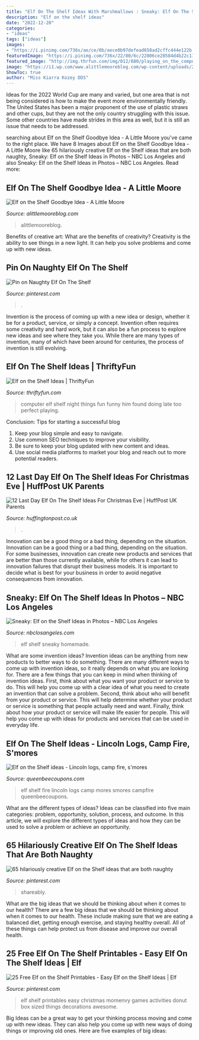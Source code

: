 ```yaml
---
title: "Elf On The Shelf Ideas With Marshmallows : Sneaky: Elf On The Shelf Ideas In Photos – Nbc Los Angeles"
description: "Elf on the shelf ideas"
date: "2022-12-20"
categories:
- "ideas"
tags: ["ideas"]
images:
- "https://i.pinimg.com/736x/ae/ce/0b/aece0b97defead658ad2cffc444e122b.jpg"
featuredImage: "https://i.pinimg.com/736x/22/80/6c/22806ce28584d4b22c11358fb1eb9ebc.jpg"
featured_image: "http://img.thrfun.com/img/012/880/playing_on_the_computer_l.jpg"
image: "https://i1.wp.com/www.alittlemooreblog.com/wp-content/uploads/2017/12/img_3747-1.jpg?fit=735%2C1102"
ShowToc: true
author: "Miss Kiarra Kozey DDS"
---
```



Ideas for the 2022 World Cup are many and varied, but one area that is not being considered is how to make the event more environmentally friendly. The United States has been a major proponent of the use of plastic straws and other cups, but they are not the only country struggling with this issue. Some other countries have made strides in this area as well, but it is still an issue that needs to be addressed.

	

		
searching about Elf on the Shelf Goodbye Idea - A Little Moore you've came to the right place. We have 8 Images about Elf on the Shelf Goodbye Idea - A Little Moore like 65 hilariously creative Elf on the Shelf ideas that are both naughty, Sneaky: Elf on the Shelf Ideas in Photos – NBC Los Angeles and also Sneaky: Elf on the Shelf Ideas in Photos – NBC Los Angeles. Read more:
		
    
## Elf On The Shelf Goodbye Idea - A Little Moore

<img loading=lazy src="https://i1.wp.com/www.alittlemooreblog.com/wp-content/uploads/2017/12/img_3747-1.jpg?fit=735%2C1102" onerror="this.onerror=null;this.src='https://tse2.mm.bing.net/th?id=OIP.9sWqitkjFzxJMJW4t6rGegHaLG&amp;pid=15.1';" alt="Elf on the Shelf Goodbye Idea - A Little Moore">

_Source: alittlemooreblog.com_

>alittlemooreblog. 

	

Benefits of creative art: What are the benefits of creativity?
Creativity is the ability to see things in a new light. It can help you solve problems and come up with new ideas.

    
## Pin On Naughty Elf On The Shelf

<img loading=lazy src="https://i.pinimg.com/736x/ae/ce/0b/aece0b97defead658ad2cffc444e122b.jpg" onerror="this.onerror=null;this.src='https://tse1.mm.bing.net/th?id=OIP.x-X6idR6F1Y8JhlcW7mVNQHaHh&amp;pid=15.1';" alt="Pin on Naughty Elf On The Shelf">

_Source: pinterest.com_

>. 

	

Invention is the process of coming up with a new idea or design, whether it be for a product, service, or simply a concept. Invention often requires some creativity and hard work, but it can also be a fun process to explore new ideas and see where they take you. While there are many types of invention, many of which have been around for centuries, the process of invention is still evolving.

    
## Elf On The Shelf Ideas | ThriftyFun

<img loading=lazy src="http://img.thrfun.com/img/012/880/playing_on_the_computer_l.jpg" onerror="this.onerror=null;this.src='https://tse4.mm.bing.net/th?id=OIP._nlBmSOQBr5b4uVZTbZc1AHaJ4&amp;pid=15.1';" alt="Elf on the Shelf Ideas | ThriftyFun">

_Source: thriftyfun.com_

>computer elf shelf night things fun funny him found doing late too perfect playing. 

	

Conclusion: Tips for starting a successful blog
1. Keep your blog simple and easy to navigate.
2. Use common SEO techniques to improve your visibility.
3. Be sure to keep your blog updated with new content and ideas.
4. Use social media platforms to market your blog and reach out to more potential readers.

    
## 12 Last Day Elf On The Shelf Ideas For Christmas Eve | HuffPost UK Parents

<img loading=lazy src="https://img.huffingtonpost.com/asset/5859358c1200008310ef052c.png?cache=WZ737ubBYT&amp;ops=1778_1000" onerror="this.onerror=null;this.src='https://tse4.mm.bing.net/th?id=OIP.6TxJjGexByZLMFfAoEmGjwHaEI&amp;pid=15.1';" alt="12 Last Day Elf On The Shelf Ideas For Christmas Eve | HuffPost UK Parents">

_Source: huffingtonpost.co.uk_

>. 

	

Innovation can be a good thing or a bad thing, depending on the situation.
Innovation can be a good thing or a bad thing, depending on the situation. For some businesses, innovation can create new products and services that are better than those currently available, while for others it can lead to innovation failures that disrupt their business models. It is important to decide what is best for your business in order to avoid negative consequences from innovation.

    
## Sneaky: Elf On The Shelf Ideas In Photos – NBC Los Angeles

<img loading=lazy src="https://media.nbclosangeles.com/2019/09/elf-shelf-la-only-5.jpg?fit=232%2C546" onerror="this.onerror=null;this.src='https://tse1.mm.bing.net/th?id=OIP.Ic17ZIUTkqODmtmCzgiFxgAAAA&amp;pid=15.1';" alt="Sneaky: Elf on the Shelf Ideas in Photos – NBC Los Angeles">

_Source: nbclosangeles.com_

>elf shelf sneaky homemade. 

	

What are some invention ideas?
Invention ideas can be anything from new products to better ways to do something. There are many different ways to come up with invention ideas, so it really depends on what you are looking for. There are a few things that you can keep in mind when thinking of invention ideas. 
First, think about what you want your product or service to do. This will help you come up with a clear idea of what you need to create an invention that can solve a problem. Second, think about who will benefit from your product or service. This will help determine whether your product or service is something that people actually need and want. Finally, think about how your product or service will make life easier for people. This will help you come up with ideas for products and services that can be used in everyday life.

    
## Elf On The Shelf Ideas - Lincoln Logs, Camp Fire, S&#039;mores

<img loading=lazy src="http://queenbeecoupons.com/wp-content/upload/2013/12/Elf-on-the-shelf-camp-fire-smores.jpg" onerror="this.onerror=null;this.src='https://tse3.mm.bing.net/th?id=OIP.RodKgzFc1RGgS_ift92keAHaLn&amp;pid=15.1';" alt="Elf on the Shelf ideas - Lincoln logs, camp fire, s&#039;mores">

_Source: queenbeecoupons.com_

>elf shelf fire lincoln logs camp mores smores campfire queenbeecoupons. 

	

What are the different types of ideas?
Ideas can be classified into five main categories: problem, opportunity, solution, process, and outcome. In this article, we will explore the different types of ideas and how they can be used to solve a problem or achieve an opportunity.

    
## 65 Hilariously Creative Elf On The Shelf Ideas That Are Both Naughty

<img loading=lazy src="https://i.pinimg.com/736x/22/80/6c/22806ce28584d4b22c11358fb1eb9ebc.jpg" onerror="this.onerror=null;this.src='https://tse3.mm.bing.net/th?id=OIP.5opgyh_KAzvRk0qZWecWfgHaMF&amp;pid=15.1';" alt="65 hilariously creative Elf on the Shelf ideas that are both naughty">

_Source: pinterest.com_

>shareably. 

	

What are the big ideas that we should be thinking about when it comes to our health?
There are a few big ideas that we should be thinking about when it comes to our health. These include making sure that we are eating a balanced diet, getting enough exercise, and staying healthy overall. All of these things can help protect us from disease and improve our overall health.

    
## 25 Free Elf On The Shelf Printables - Easy Elf On The Shelf Ideas | Elf

<img loading=lazy src="https://i.pinimg.com/736x/07/c2/8d/07c28da2702d4baed84594c174190bfd.jpg" onerror="this.onerror=null;this.src='https://tse1.mm.bing.net/th?id=OIP.D6ZMOj_cplj3jBqR1vaaDAHaOR&amp;pid=15.1';" alt="25 Free Elf on the Shelf Printables - Easy Elf on the Shelf Ideas | Elf">

_Source: pinterest.com_

>elf shelf printables easy christmas momenvy games activities donut box sized things decorations awesome. 

	

Big Ideas can be a great way to get your thinking process moving and come up with new ideas. They can also help you come up with new ways of doing things or improving old ones. Here are five examples of big ideas: 

